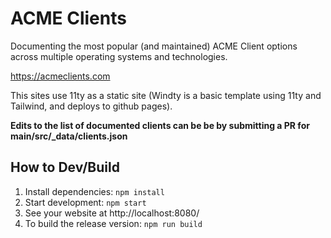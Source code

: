 # ACME Clients

Documenting the most popular (and maintained) ACME Client options across multiple operating systems and technologies.

https://acmeclients.com

This sites use 11ty as a static site (Windty is a basic template using 11ty and Tailwind, and deploys to github pages).

**Edits to the list of documented clients can be be by submitting a PR for main/src/_data/clients.json**

## How to Dev/Build

1. Install dependencies: `npm install`
2. Start development: `npm start`
3. See your website at http://localhost:8080/
4. To build the release version: `npm run build`
